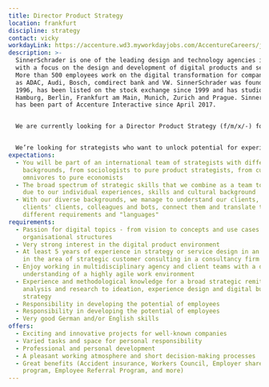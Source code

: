 ```yaml
---
title: Director Product Strategy
location: frankfurt
discipline: strategy
contact: vicky
workdayLink: https://accenture.wd3.myworkdayjobs.com/AccentureCareers/job/Hamburg/Director-Product-Strategy--all-genders----SinnerSchrader_R00028375-1
description: >-
  SinnerSchrader is one of the leading design and technology agencies in Europe
  with a focus on the design and development of digital products and services.
  More than 500 employees work on the digital transformation for companies such
  as ADAC, Audi, Bosch, comdirect bank and VW. SinnerSchrader was founded in
  1996, has been listed on the stock exchange since 1999 and has studios in
  Hamburg, Berlin, Frankfurt am Main, Munich, Zurich and Prague. SinnerSchrader
  has been part of Accenture Interactive since April 2017.


  We are currently looking for a Director Product Strategy (f/m/x/-) for our Frankfurt office.


  We’re looking for strategists who want to unlock potential for experiences that matter.  Strategists who design and revolutionize the digital platforms of tomorrow on the basis of sound methods, professional know-how and creative intuition. You are the kind of person who looks radically through the eyes of the user and develops beneficial and innovative solutions that make everyday life simpler and – above all – better. You are therefore equally at ease with service and experience design as you are with the standard strategy repertoire. You have a keen sense of brands and their business challenges in the digital age. You also have excellent communication and methodical skills in addition to an analytical and inspiring mind.
expectations:
  - You will be part of an international team of strategists with different
    backgrounds, from sociologists to pure product strategists, from cultural
    omnivores to pure economists
  - The broad spectrum of strategic skills that we combine as a team today is
    due to our individual experiences, skills and cultural background
  - With our diverse backgrounds, we manage to understand our clients, our
    clients' clients, colleagues and bots, connect them and translate the
    different requirements and "languages"
requirements:
  - Passion for digital topics - from vision to concepts and use cases to
    organisational structures
  - Very strong interest in the digital product environment
  - At least 5 years of experience in strategy or service design in an agency or
    in the area of strategic customer consulting in a consultancy firm
  - Enjoy working in multidisciplinary agency and client teams with a deep
    understanding of a highly agile work environment
  - Experience and methodological knowledge for a broad strategic remit - from
    analysis and research to ideation, experience design and digital business
    strategy
  - Responsibility in developing the potential of employees
  - Responsibility in developing the potential of employees
  - Very good German and/or English skills
offers:
  - Exciting and innovative projects for well-known companies
  - Varied tasks and space for personal responsibility
  - Professional and personal development
  - A pleasant working atmosphere and short decision-making processes
  - Great benefits (Accident insurance, Workers Council, Employer share purchase
    program, Employee Referral Program, and more)
---
```

